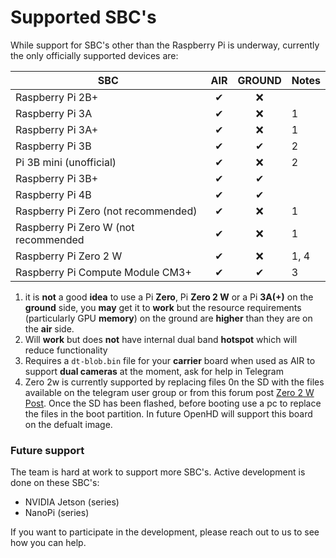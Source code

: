 # Supported SBC's

While support for SBC's other than the Raspberry Pi is underway, currently the only officially supported devices are:

| SBC                                  | AIR | GROUND | Notes |
| ------------------------------------ | :-: | :----: | ----- |
| Raspberry Pi 2B+                     |  ✔  |    ❌   |       |
| Raspberry Pi 3A                      |  ✔  |    ❌   | 1     |
| Raspberry Pi 3A+                     |  ✔  |    ❌   | 1     |
| Raspberry Pi 3B                      |  ✔  |    ✔   | 2     |
| Pi 3B mini (unofficial)              |  ✔  |    ❌   | 2     |
| Raspberry Pi 3B+                     |  ✔  |    ✔   |       |
| Raspberry Pi 4B                      |  ✔  |    ✔   |       |
| Raspberry Pi Zero (not recommended)  |  ✔  |    ❌   | 1     |
| Raspberry Pi Zero W (not recommended |  ✔  |    ❌   | 1     |
| Raspberry Pi Zero 2 W                |  ✔  |    ❌   | 1, 4  |
| Raspberry Pi Compute Module CM3+     |  ✔  |    ✔   | 3     |

1. it is **not** a good **idea** to use a Pi **Zero**, Pi **Zero 2 W** or a Pi **3A(+)** on the **ground** side, you **may** get it to **work** but the resource requirements (particularly GPU **memory**) on the ground are **higher** than they are on the **air** side.
2. Will **work** but does **not** have internal dual band **hotspot** which will reduce functionality
3. Requires a `dt-blob.bin` file for your **carrier** board when used as AIR to support **dual cameras** at the moment, ask for help in Telegram
4. Zero 2w is currently supported by replacing files 0n the SD with the files available on the telegram user group or from this forum post [Zero 2 W Post](https://forum.openhdfpv.org/t/open-hd-not-booting-on-zero-2-w). Once the SD has been flashed, before booting use a pc to replace the files in the boot partition. In future OpenHD will support this board on the defualt image.

### Future support

The team is hard at work to support more SBC's. Active development is done on these SBC's:

* NVIDIA Jetson (series)
* NanoPi (series)

If you want to participate in the development, please reach out to us to see how you can help.
